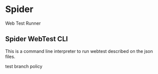 # Spider
Web Test Runner

## Spider WebTest CLI

This is a command line interpreter to run webtest described on the json files.

test branch policy

